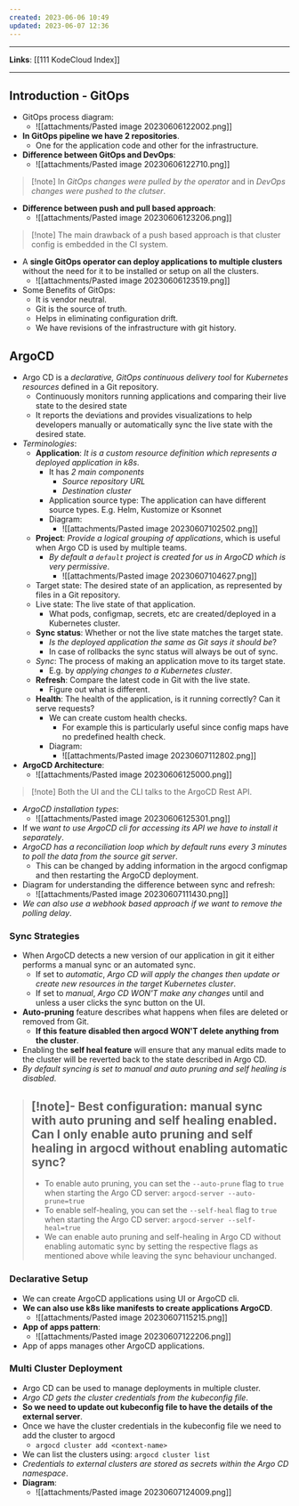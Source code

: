 ```yaml
---
created: 2023-06-06 10:49
updated: 2023-06-07 12:36
---
```

---
**Links**: [[111 KodeCloud Index]]

---
## Introduction - GitOps
- GitOps process diagram:
	- ![[attachments/Pasted image 20230606122002.png]]
- **In GitOps pipeline we have 2 repositories**.
	- One for the application code and other for the infrastructure.
- **Difference between GitOps and DevOps**:
	- ![[attachments/Pasted image 20230606122710.png]]

> [!note] In *GitOps changes were pulled by the operator* and in *DevOps changes were pushed to the clutser*.

- **Difference between push and pull based approach**:
	- ![[attachments/Pasted image 20230606123206.png]]

> [!note] The main drawback of a push based approach is that cluster config is embedded in the CI system.

- A **single GitOps operator can deploy applications to multiple clusters** without the need for it to be installed or setup on all the clusters.
	- ![[attachments/Pasted image 20230606123519.png]]
- Some Benefits of GitOps:
	- It is vendor neutral.
	- Git is the source of truth.
	- Helps in eliminating configuration drift.
	- We have revisions of the infrastructure with git history.

## ArgoCD
- Argo CD is a *declarative, GitOps continuous delivery tool* for *Kubernetes resources* defined in a Git repository.
	- Continuously monitors running applications and comparing their live state to the desired state
	- It reports the deviations and provides visualizations to help developers manually or automatically sync the live state with the desired state.
- *Terminologies*:
	- **Application**: *It is a custom resource definition which represents a deployed application in k8s*.
		- It has *2 main components*
			- *Source repository URL*
			- *Destination cluster*
		- Application source type: The application can have different source types. E.g. Helm, Kustomize or Ksonnet
		- Diagram:
			- ![[attachments/Pasted image 20230607102502.png]]
	- **Project**: *Provide a logical grouping of applications*, which is useful when Argo CD is used by multiple teams.
		- *By default a `default` project is created for us in ArgoCD which is very permissive*.
			- ![[attachments/Pasted image 20230607104627.png]]
	- Target state: The desired state of an application, as represented by files in a Git repository.
	- Live state: The live state of that application. 
		- What pods, configmap, secrets, etc are created/deployed in a Kubernetes cluster.
	- **Sync status**: Whether or not the live state matches the target state. 
		- *Is the deployed application the same as Git says it should be*?
		- In case of rollbacks the sync status will always be out of sync.
	- *Sync*: The process of making an application move to its target state. 
		- E.g. by *applying changes to a Kubernetes cluster*.
	- **Refresh**: Compare the latest code in Git with the live state. 
		- Figure out what is different.
	- **Health**: The health of the application, is it running correctly? Can it serve requests?
		- We can create custom health checks.
			- For example this is particularly useful since config maps have no predefined health check.
		- Diagram:
			- ![[attachments/Pasted image 20230607112802.png]]
- **ArgoCD Architecture**:
	- ![[attachments/Pasted image 20230606125000.png]]

> [!note] Both the UI and the CLI talks to the ArgoCD Rest API.

- *ArgoCD installation types*:
	- ![[attachments/Pasted image 20230606125301.png]]
- If we *want to use ArgoCD cli for accessing its API we have to install it separately*.
- *ArgoCD has a reconciliation loop which by default runs every 3 minutes to poll the data from the source git server*.
	- This can be changed by adding information in the argocd configmap and then restarting the ArgoCD deployment.
- Diagram for understanding the difference between sync and refresh:
	- ![[attachments/Pasted image 20230607111430.png]]
- *We can also use a webhook based approach if we want to remove the polling delay*.

### Sync Strategies
- When ArgoCD detects a new version of our application in git it either performs a manual sync or an automated sync.
	- If set to *automatic*, *Argo CD will apply the changes then update or create new resources in the target Kubernetes cluster*.
	- If set to *manual*, *Argo CD WON'T make any changes* until and unless a user clicks the sync button on the UI.
- **Auto-pruning** feature describes what happens when files are deleted or removed from Git.
	- **If this feature disabled then argocd WON'T delete anything from the cluster**.
- Enabling the **self heal feature** will ensure that any manual edits made to the cluster will be reverted back to the state described in Argo CD.
- *By default syncing is set to manual and auto pruning and self healing is disabled*.

> [!note]- Best configuration: manual sync with auto pruning and self healing enabled.
> Can I only enable auto pruning and self healing in argocd without enabling automatic sync?
> ---
> - To enable auto pruning, you can set the `--auto-prune` flag to `true` when starting the Argo CD server: `argocd-server --auto-prune=true`
> - To enable self-healing, you can set the `--self-heal` flag to `true` when starting the Argo CD server: `argocd-server --self-heal=true`
> - We can enable auto pruning and self-healing in Argo CD without enabling automatic sync by setting the respective flags as mentioned above while leaving the sync behaviour unchanged.

### Declarative Setup
- We can create ArgoCD applications using UI or ArgoCD cli.
- **We can also use k8s like manifests to create applications ArgoCD**.
	- ![[attachments/Pasted image 20230607115215.png]]
- **App of apps pattern**:
	- ![[attachments/Pasted image 20230607122206.png]]
- App of apps manages other ArgoCD applications.

### Multi Cluster Deployment
- Argo CD can be used to manage deployments in multiple cluster.
- *Argo CD gets the cluster credentials from the kubeconfig file*.
- **So we need to update out kubeconfig file to have the details of the external server**.
- Once we have the cluster credentials in the kubeconfig file we need to add the cluster to argocd
	- `argocd cluster add <context-name>`
- We can list the clusters using: `argocd cluster list`
- *Credentials to external clusters are stored as secrets within the Argo CD namespace*.
- **Diagram**:
	- ![[attachments/Pasted image 20230607124009.png]]

